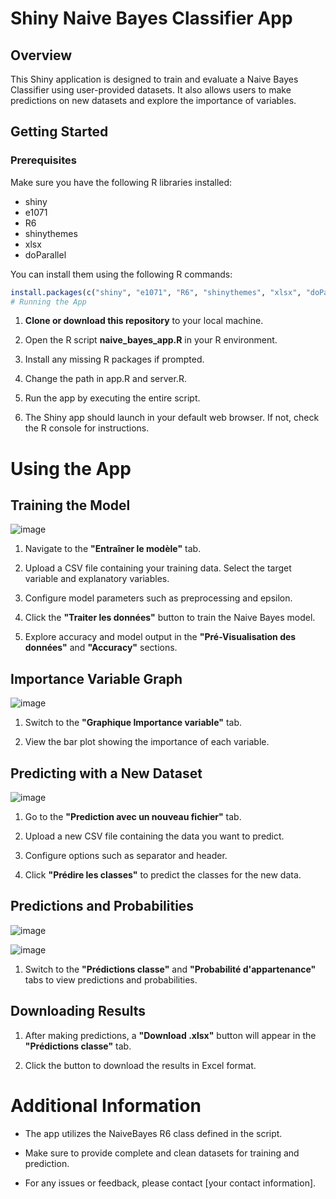 # Shiny Naive Bayes Classifier App

## Overview

This Shiny application is designed to train and evaluate a Naive Bayes Classifier using user-provided datasets. It also allows users to make predictions on new datasets and explore the importance of variables.

## Getting Started

### Prerequisites

Make sure you have the following R libraries installed:

- shiny
- e1071
- R6
- shinythemes
- xlsx
- doParallel

You can install them using the following R commands:

```R
install.packages(c("shiny", "e1071", "R6", "shinythemes", "xlsx", "doParallel"))
# Running the App
```
1. **Clone or download this repository** to your local machine.

2. Open the R script **naive_bayes_app.R** in your R environment.

3. Install any missing R packages if prompted.

4. Change the path in app.R and server.R. 

5. Run the app by executing the entire script.

6. The Shiny app should launch in your default web browser. If not, check the R console for instructions.

# Using the App

## Training the Model
![image](https://github.com/victorsigogneau/shiny-app-NBC/assets/114923062/412ed671-c698-46a4-a717-831bd841f3fe)


1. Navigate to the **"Entraîner le modèle"** tab.

2. Upload a CSV file containing your training data. Select the target variable and explanatory variables.

3. Configure model parameters such as preprocessing and epsilon.

4. Click the **"Traiter les données"** button to train the Naive Bayes model.

5. Explore accuracy and model output in the **"Pré-Visualisation des données"** and **"Accuracy"** sections.

## Importance Variable Graph
![image](https://github.com/victorsigogneau/shiny-app-NBC/assets/114923062/5ebc1546-0553-4ef0-a3ee-3ca9981836d1)


1. Switch to the **"Graphique Importance variable"** tab.

2. View the bar plot showing the importance of each variable.

## Predicting with a New Dataset
![image](https://github.com/victorsigogneau/shiny-app-NBC/assets/114923062/af7a044e-e2ac-4604-97cc-5c89f20346ea)

1. Go to the **"Prediction avec un nouveau fichier"** tab.

2. Upload a new CSV file containing the data you want to predict.

3. Configure options such as separator and header.

4. Click **"Prédire les classes"** to predict the classes for the new data.


## Predictions and Probabilities
![image](https://github.com/victorsigogneau/shiny-app-NBC/assets/114923062/1a595e80-e9a4-41e5-9f08-86ca9e3a8345)

![image](https://github.com/victorsigogneau/shiny-app-NBC/assets/114923062/302ee1b8-b950-4c58-a669-59501261f061)



1. Switch to the **"Prédictions classe"** and **"Probabilité d'appartenance"** tabs to view predictions and probabilities.

## Downloading Results

1. After making predictions, a **"Download .xlsx"** button will appear in the **"Prédictions classe"** tab.

2. Click the button to download the results in Excel format.

# Additional Information

- The app utilizes the NaiveBayes R6 class defined in the script.

- Make sure to provide complete and clean datasets for training and prediction.

- For any issues or feedback, please contact [your contact information].
